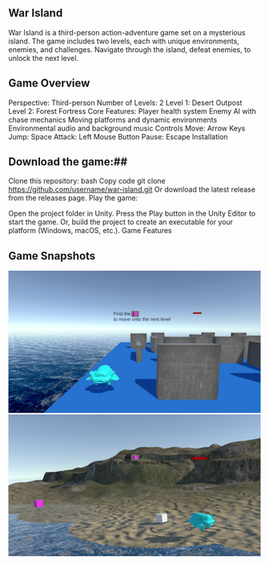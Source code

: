 ## War Island ##
War Island is a third-person action-adventure game set on a mysterious island. The game includes two levels, each with unique environments, enemies, and challenges. Navigate through the island, defeat enemies, to unlock the next level.

## Game Overview ##
Perspective: Third-person
Number of Levels: 2
Level 1: Desert Outpost
Level 2: Forest Fortress
Core Features:
Player health system
Enemy AI with chase mechanics
Moving platforms and dynamic environments
Environmental audio and background music
Controls
Move: Arrow Keys
Jump: Space
Attack: Left Mouse Button
Pause: Escape
Installation

## Download the game:##

Clone this repository:
bash
Copy code
git clone https://github.com/username/war-island.git
Or download the latest release from the releases page.
Play the game:

Open the project folder in Unity.
Press the Play button in the Unity Editor to start the game.
Or, build the project to create an executable for your platform (Windows, macOS, etc.).
Game Features


## Game Snapshots ##

![alt text](<Screenshot (123)-1.png>) 
![alt text](<Screenshot (122)-1.png>)
